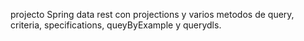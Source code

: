 projecto Spring data rest con projections y  varios metodos de query, criteria, specifications, queyByExample y querydls.

